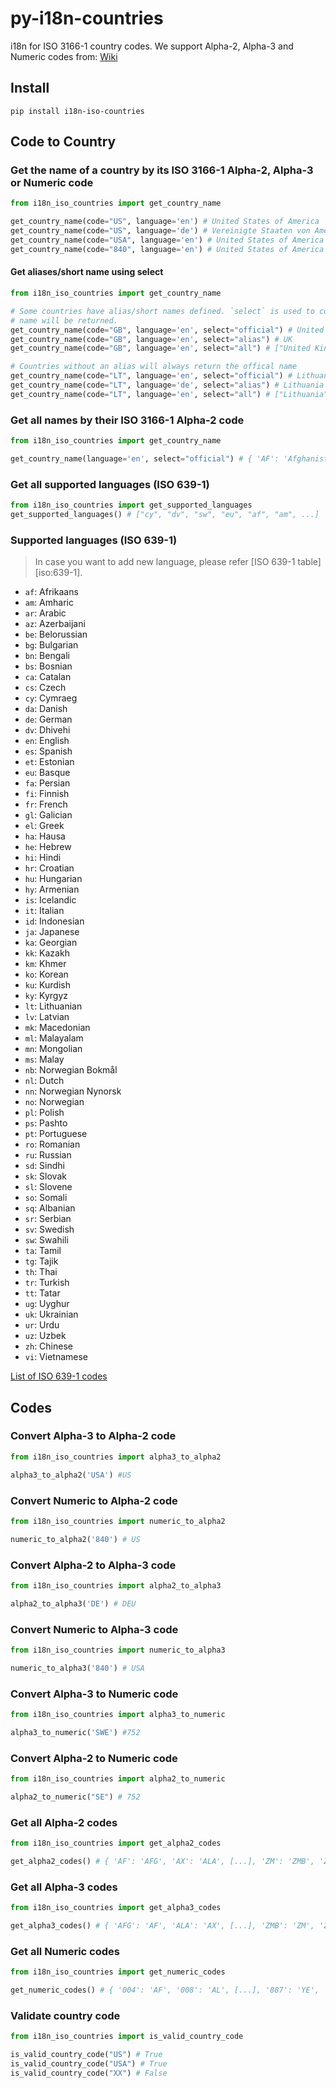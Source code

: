 # py-i18n-countries
i18n for ISO 3166-1 country codes. We support Alpha-2, Alpha-3 and Numeric codes from: [Wiki](https://en.wikipedia.org/wiki/ISO_3166-1#Officially_assigned_code_elements)

## Install
```
pip install i18n-iso-countries
```

## Code to Country
###  Get the name of a country by its ISO 3166-1 Alpha-2, Alpha-3 or Numeric code
```python
from i18n_iso_countries import get_country_name

get_country_name(code="US", language='en') # United States of America
get_country_name(code="US", language='de') # Vereinigte Staaten von Amerika
get_country_name(code="USA", language='en') # United States of America
get_country_name(code="840", language='en') # United States of America
```
#### Get aliases/short name using select
```python
from i18n_iso_countries import get_country_name

# Some countries have alias/short names defined. `select` is used to control which
# name will be returned.
get_country_name(code="GB", language='en', select="official") # United Kingdom
get_country_name(code="GB", language='en', select="alias") # UK
get_country_name(code="GB", language='en', select="all") # ["United Kingdom", "UK", "Great Britain"]

# Countries without an alias will always return the offical name
get_country_name(code="LT", language='en', select="official") # Lithuania
get_country_name(code="LT", language='de', select="alias") # Lithuania
get_country_name(code="LT", language='en', select="all") # ["Lithuania"]

```

###  Get all names by their ISO 3166-1 Alpha-2 code
```python
from i18n_iso_countries import get_country_name

get_country_name(language='en', select="official") # { 'AF': 'Afghanistan', 'AL': 'Albania', [...], 'ZM': 'Zambia', 'ZW': 'Zimbabwe' }

```

### Get all supported languages (ISO 639-1)

```python
from i18n_iso_countries import get_supported_languages
get_supported_languages() # ["cy", "dv", "sw", "eu", "af", "am", ...]
```

### Supported languages (ISO 639-1)

> In case you want to add new language, please refer [ISO 639-1 table][iso:639-1].

- `af`: Afrikaans
- `am`: Amharic
- `ar`: Arabic
- `az`: Azerbaijani
- `be`: Belorussian
- `bg`: Bulgarian
- `bn`: Bengali
- `bs`: Bosnian
- `ca`: Catalan
- `cs`: Czech
- `cy`: Cymraeg
- `da`: Danish
- `de`: German
- `dv`: Dhivehi
- `en`: English
- `es`: Spanish
- `et`: Estonian
- `eu`: Basque
- `fa`: Persian
- `fi`: Finnish
- `fr`: French
- `gl`: Galician
- `el`: Greek
- `ha`: Hausa
- `he`: Hebrew
- `hi`: Hindi
- `hr`: Croatian
- `hu`: Hungarian
- `hy`: Armenian
- `is`: Icelandic
- `it`: Italian
- `id`: Indonesian
- `ja`: Japanese
- `ka`: Georgian
- `kk`: Kazakh
- `km`: Khmer
- `ko`: Korean
- `ku`: Kurdish
- `ky`: Kyrgyz
- `lt`: Lithuanian
- `lv`: Latvian
- `mk`: Macedonian
- `ml`: Malayalam
- `mn`: Mongolian
- `ms`: Malay
- `nb`: Norwegian Bokmål
- `nl`: Dutch
- `nn`: Norwegian Nynorsk
- `no`: Norwegian
- `pl`: Polish
- `ps`: Pashto
- `pt`: Portuguese
- `ro`: Romanian
- `ru`: Russian
- `sd`: Sindhi
- `sk`: Slovak
- `sl`: Slovene
- `so`: Somali
- `sq`: Albanian
- `sr`: Serbian
- `sv`: Swedish
- `sw`: Swahili
- `ta`: Tamil
- `tg`: Tajik
- `th`: Thai
- `tr`: Turkish
- `tt`: Tatar
- `ug`: Uyghur
- `uk`: Ukrainian
- `ur`: Urdu
- `uz`: Uzbek
- `zh`: Chinese
- `vi`: Vietnamese

[List of ISO 639-1 codes](https://en.wikipedia.org/wiki/List_of_ISO_639-1_codes)

## Codes

### Convert Alpha-3 to Alpha-2 code

```python
from i18n_iso_countries import alpha3_to_alpha2

alpha3_to_alpha2('USA') #US
```

### Convert Numeric to Alpha-2 code

```python
from i18n_iso_countries import numeric_to_alpha2

numeric_to_alpha2('840') # US
```

### Convert Alpha-2 to Alpha-3 code

```python
from i18n_iso_countries import alpha2_to_alpha3

alpha2_to_alpha3('DE') # DEU
```

### Convert Numeric to Alpha-3 code

```python
from i18n_iso_countries import numeric_to_alpha3

numeric_to_alpha3('840') # USA
```

### Convert Alpha-3 to Numeric code

```python
from i18n_iso_countries import alpha3_to_numeric

alpha3_to_numeric('SWE') #752
```

### Convert Alpha-2 to Numeric code

```python
from i18n_iso_countries import alpha2_to_numeric

alpha2_to_numeric("SE") # 752
```

### Get all Alpha-2 codes

```python
from i18n_iso_countries import get_alpha2_codes

get_alpha2_codes() # { 'AF': 'AFG', 'AX': 'ALA', [...], 'ZM': 'ZMB', 'ZW': 'ZWE' }
```

### Get all Alpha-3 codes

```python
from i18n_iso_countries import get_alpha3_codes

get_alpha3_codes() # { 'AFG': 'AF', 'ALA': 'AX', [...], 'ZMB': 'ZM', 'ZWE': 'ZW' }
```

### Get all Numeric codes

```python
from i18n_iso_countries import get_numeric_codes

get_numeric_codes() # { '004': 'AF', '008': 'AL', [...], '887': 'YE', '894': 'ZM' }
```

### Validate country code

```python
from i18n_iso_countries import is_valid_country_code

is_valid_country_code("US") # True
is_valid_country_code("USA") # True
is_valid_country_code("XX") # False
```